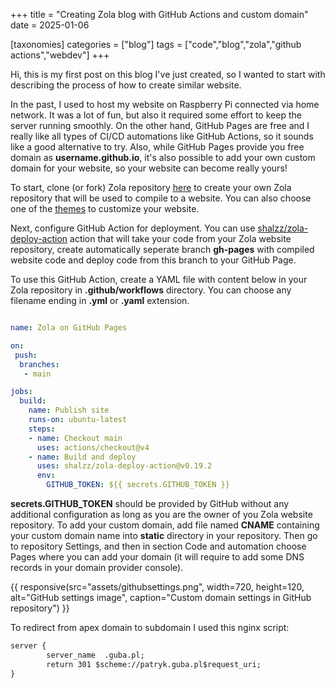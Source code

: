 +++
title = "Creating Zola blog with GitHub Actions and custom domain"
date = 2025-01-06

[taxonomies]
categories = ["blog"]
tags = ["code","blog","zola","github actions","webdev"]
+++

Hi, this is my first post on this blog I've just created, so I wanted to start with describing the process of how to create similar website.
<!-- more -->
In the past, I used to host my website on Raspberry Pi connected via home network. It was a lot of fun, but also it required some effort to keep the server running smoothly. On the other hand, GitHub Pages are free and I really like all types of CI/CD automations like GitHub Actions, so it sounds like a good alternative to try. Also, while GitHub Pages provide you free domain as **username.github.io**, it's also possible to add your own custom domain for your website, so your website can become really yours!

To start, clone (or fork) Zola repository [here](https://github.com/getzola/zola) to create your own Zola repository that will be used to compile to a website. You can also choose one of the [themes](https://www.getzola.org/themes/) to customize your website.

Next, configure GitHub Action for deployment. You can use [shalzz/zola-deploy-action](https://github.com/shalzz/zola-deploy-action) action that will take your code from your Zola website repository, create automatically seperate branch **gh-pages** with compiled website code and deploy code from this branch to your GitHub Page.

To use this GitHub Action, create a YAML file with content below in your Zola repository in **.github/workflows** directory. You can choose any filename ending in **.yml** or **.yaml** extension.


```yaml

name: Zola on GitHub Pages

on: 
 push:
  branches:
   - main

jobs:
  build:
    name: Publish site
    runs-on: ubuntu-latest
    steps:
    - name: Checkout main
      uses: actions/checkout@v4
    - name: Build and deploy
      uses: shalzz/zola-deploy-action@v0.19.2
      env:
        GITHUB_TOKEN: ${{ secrets.GITHUB_TOKEN }}
```

**secrets.GITHUB_TOKEN** should be provided by GitHub without any additional configuration as long as you are the owner of you Zola website repository. To add your custom domain, add file named **CNAME** containing your custom domain name into **static** directory in your repository. Then go to repository Settings, and then in section Code and automation choose Pages where you can add your domain (it will require to add some DNS records in your domain provider console).

{{ responsive(src="assets/githubsettings.png", width=720, height=120, alt="GitHub settings image", caption="Custom domain settings in GitHub repository") }}

To redirect from apex domain to subdomain I used this nginx script:

```txt
server {
        server_name  .guba.pl;
        return 301 $scheme://patryk.guba.pl$request_uri;
}
```